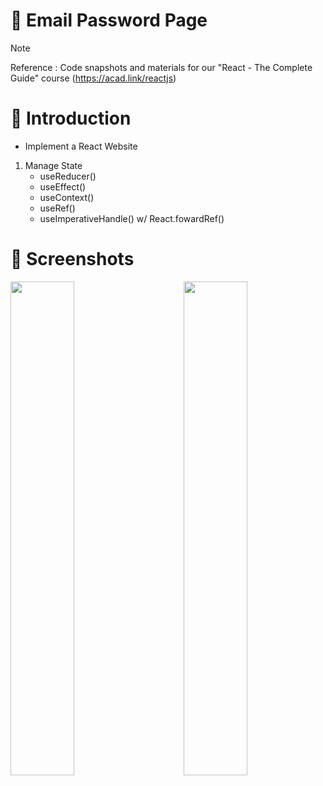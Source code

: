 # 💯 Email Password Page
> [!NOTE]
> Reference : Code snapshots and materials for our "React - The Complete Guide" course (https://acad.link/reactjs)

# 📖 Introduction
- Implement a React Website
1. Manage State
   - useReducer()
   - useEffect()
   - useContext()
   - useRef()
   - useImperativeHandle() w/ React.fowardRef()

# 👀 Screenshots
<div>
  <img align="left" src="https://github.com/kdh4646/email-password-page/assets/71913953/f82b14ac-7fd3-47c9-9a2b-b0fb91e93398" width="45%"/>
  <img align="right" src="https://github.com/kdh4646/email-password-page/assets/71913953/300d1c05-0f9e-44b1-b3cb-88a9d70bfea5" width="45%"/>
</div>
